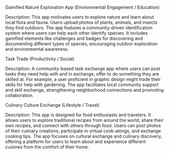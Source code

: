 Gamified Nature Exploration App (Environmental Engagement / Education)

Description: This app motivates users to explore nature and learn about local flora and fauna. Users upload photos of plants, animals, and insects they find outdoors. The app features a community-driven identification system where users can help each other identify species. It includes gamified elements like challenges and badges for discovering and documenting different types of species, encouraging outdoor exploration and environmental awareness.


Task Trade (Productivity / Social)

Description: A community-based task exchange app where users can post tasks they need help with and in exchange, offer to do something they are skilled at. For example, a user proficient in graphic design might trade their skills for help with gardening. The app facilitates local community support and skill exchange, strengthening neighborhood connections and promoting collaboration.


Culinary Culture Exchange (Lifestyle / Travel)

Description: This app is designed for food enthusiasts and travelers. It allows users to explore traditional recipes from around the world, share their own recipes, and connect with others through food. Users can post photos of their culinary creations, participate in virtual cook-alongs, and exchange cooking tips. The app focuses on cultural exchange and culinary discovery, offering a platform for users to learn about and experience different cuisines from the comfort of their home.
